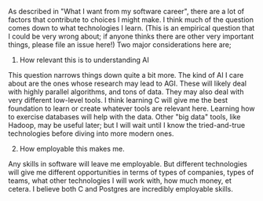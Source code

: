 As described in "What I want from my software career", there are a lot of factors that contribute to choices I might make. I think much of the question comes down to what technologies I learn. (This is an empirical question that I could be very wrong about; if anyone thinks there are other very important things, please file an issue here!) Two major considerations here are;

1. How relevant this is to understanding AI

This question narrows things down quite a bit more. The kind of AI I care about are the ones whose research may lead to AGI. These will likely deal with highly parallel algorithms, and tons of data. They may also deal with very different low-level tools. I think learning C will give me the best foundation to learn or create whatever tools are relevant here. Learning how to exercise databases will help with the data. Other "big data" tools, like Hadoop, may be useful later; but I will wait until I know the tried-and-true technologies before diving into more modern ones.

2. How employable this makes me.

Any skills in software will leave me employable. But different technologies will give me different opportunities in terms of types of companies, types of teams, what other technologies I will work with, how much money, et cetera. I believe both C and Postgres are incredibly employable skills.